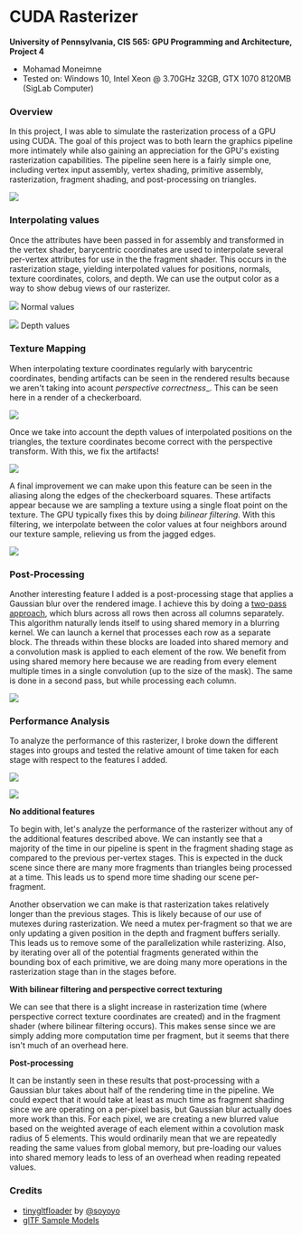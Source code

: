 CUDA Rasterizer
===============

**University of Pennsylvania, CIS 565: GPU Programming and Architecture, Project 4**

* Mohamad Moneimne
* Tested on: Windows 10, Intel Xeon @ 3.70GHz 32GB, GTX 1070 8120MB (SigLab Computer)

### Overview

In this project, I was able to simulate the rasterization process of a GPU using CUDA. The goal of this project was to both learn the graphics pipeline more intimately while also gaining an appreciation for the GPU's existing rasterization capabilities. The pipeline seen here is a fairly simple one, including vertex input assembly, vertex shading, primitive assembly, rasterization, fragment shading, and post-processing on triangles.

![](images/duck.gif)

### Interpolating values

Once the attributes have been passed in for assembly and transformed in the vertex shader, barycentric coordinates are used to interpolate several per-vertex attributes for use in the the fragment shader. This occurs in the rasterization stage, yielding interpolated values for positions, normals, texture coordinates, colors, and depth. We can use the output color as a way to show debug views of our rasterizer.

![](images/normals.png) Normal values

![](images/depth.png) Depth values

### Texture Mapping

When interpolating texture coordinates regularly with barycentric coordinates, bending artifacts can be seen in the rendered results because we aren't taking into acount _perspective correctness__. This can be seen here in a render of a checkerboard.

![](images/texturing.png)

Once we take into account the depth values of interpolated positions on the triangles, the texture coordinates become correct with the perspective transform. With this, we fix the artifacts!

![](images/perspectiveCorrect.png)

A final improvement we can make upon this feature can be seen in the aliasing along the edges of the checkerboard squares. These artifacts appear because we are sampling a texture using a single float point on the texture. The GPU typically fixes this by doing _bilinear filtering_. With this filtering, we interpolate between the color values at four neighbors around our texture sample, relieving us from the jagged edges.

![](images/bilinearFilter.png)

### Post-Processing

Another interesting feature I added is a post-processing stage that applies a Gaussian blur over the rendered image. I achieve this by doing a [two-pass approach](https://learnopengl.com/#!Advanced-Lighting/Bloom), which blurs across all rows then across all columns separately. This algorithm naturally lends itself to using shared memory in a blurring kernel. We can launch a kernel that processes each row as a separate block. The threads within these blocks are loaded into shared memory and a convolution mask is applied to each element of the row. We benefit from using shared memory here because we are reading from every element multiple times in a single convolution (up to the size of the mask). The same is done in a second pass, but while processing each column.

![](images/gaussianBlur.png)

### Performance Analysis

To analyze the performance of this rasterizer, I broke down the different stages into groups and tested the relative amount of time taken for each stage with respect to the features I added.

![](images/table1.png)

![](images/figure1.png)

**No additional features**

To begin with, let's analyze the performance of the rasterizer without any of the additional features described above. We can instantly see that a majority of the time in our pipeline is spent in the fragment shading stage as compared to the previous per-vertex stages. This is expected in the duck scene since there are many more fragments than triangles being processed at a time. This leads us to spend more time shading our scene per-fragment. 

Another observation we can make is that rasterization takes relatively longer than the previous stages. This is likely because of our use of mutexes during rasterization. We need a mutex per-fragment so that we are only updating a given position in the depth and fragment buffers serially. This leads us to remove some of the parallelization while rasterizing. Also, by iterating over all of the potential fragments generated within the bounding box of each primitive, we are doing many more operations in the rasterization stage than in the stages before.

**With bilinear filtering and perspective correct texturing**

We can see that there is a slight increase in rasterization time (where perspective correct texture coordinates are created) and in the fragment shader (where bilinear filtering occurs). This makes sense since we are simply adding more computation time per fragment, but it seems that there isn't much of an overhead here.

**Post-processing**

It can be instantly seen in these results that post-processing with a Gaussian blur takes about half of the rendering time in the pipeline. We could expect that it would take at least as much time as fragment shading since we are operating on a per-pixel basis, but Gaussian blur actually does more work than this. For each pixel, we are creating a new blurred value based on the weighted average of each element within a covolution mask radius of 5 elements. This would ordinarily mean that we are repeatedly reading the same values from global memory, but pre-loading our values into shared memory leads to less of an overhead when reading repeated values.

### Credits

* [tinygltfloader](https://github.com/syoyo/tinygltfloader) by [@soyoyo](https://github.com/syoyo)
* [glTF Sample Models](https://github.com/KhronosGroup/glTF/blob/master/sampleModels/README.md)
